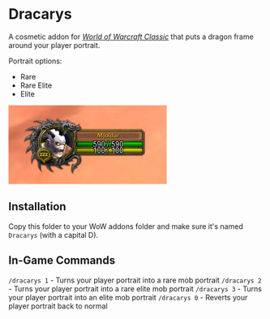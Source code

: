 # Dracarys

A cosmetic addon for [*World of Warcraft Classic*](https://worldofwarcraft.com/en-us/wowclassic) that puts a dragon frame around your player portrait.

Portrait options:

- Rare
- Rare Elite
- Elite

<img src="docs/dracarys.jpg" />

## Installation

Copy this folder to your WoW addons folder and make sure it's named `Dracarys` (with a capital D).

## In-Game Commands

`/dracarys 1` - Turns your player portrait into a rare mob portrait
`/dracarys 2` - Turns your player portrait into a rare elite mob portrait
`/dracarys 3` - Turns your player portrait into an elite mob portrait
`/dracarys 0` - Reverts your player portrait back to normal

